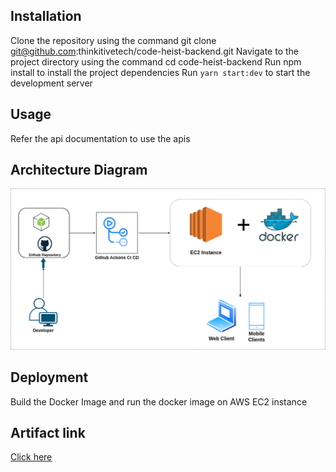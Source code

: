 ## Installation

Clone the repository using the command git clone git@github.com:thinkitivetech/code-heist-backend.git
Navigate to the project directory using the command cd code-heist-backend
Run npm install to install the project dependencies
Run `yarn start:dev` to start the development server

## Usage
Refer the api documentation to use the apis


## Architecture Diagram

![Alt text](/artifacts/ArchitectureDiagramsFEBE/BackEndArchitecture.drawio.png?raw=true)


## Deployment

Build the Docker Image and run the docker image on AWS EC2 instance

## Artifact link
[Click here](https://drive.google.com/drive/folders/1GJNUwUMlysowdfqMzIMDqAbsw8u3cKTe?usp=sharing_eip_m&ts=63df2a39)

